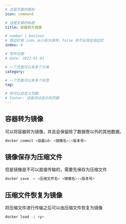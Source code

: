 ```yaml
---
# 这是页面的图标
icon: command

# 这是文章的标题
title: 容器转为镜像

# number | boolean
# 侧边栏按 indx 从小到大排序，false 则不出现在侧边栏
index: 4

# 写作日期
# date: 2022-01-01

# 一个页面可以有多个分类
category: 

# 一个页面可以有多个标签
tag: 

# 你可以自定义页脚
# footer: 这是测试显示的页脚
---
```






## 容器转为镜像

可以将容器转为镜像，并且会保留除了数据卷以外的其他数据。

```sh
docker commit <容器id> <镜像名>:<版本号>
```





## 镜像保存为压缩文件

但是镜像是不可以直接传输的，需要先保存为压缩文件

```sh
docker save -o <压缩文件名> <镜像名>:<版本号>
```





## 压缩文件恢复为镜像

将压缩文件进行传输之后可以由压缩文件恢复为镜像

```sh
docker load -i <y>
```

